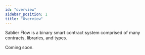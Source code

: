 ```yaml
---
id: "overview"
sidebar_position: 1
title: "Overview"
---
```


Sablier Flow is a binary smart contract system comprised of many contracts, libraries, and types.

Coming soon.
